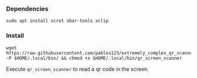 ### Dependencies
```terminal
sudo apt install scrot zbar-tools xclip
```

### Install
```terminal
wget https://raw.githubusercontent.com/pablos123/extremely_complex_qr_scanner/main/qr_screen_scanner -P $HOME/.local/bin/ && chmod +x $HOME/.local/bin/qr_screen_scanner
```

Execute `qr_screen_scanner` to read a qr code in the screen.
